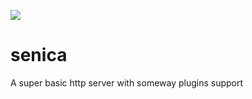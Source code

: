 ![](https://cdn.discordapp.com/attachments/963476331667009617/1132121179189157948/favicon.png)

# senica

A super basic http server with someway plugins support
